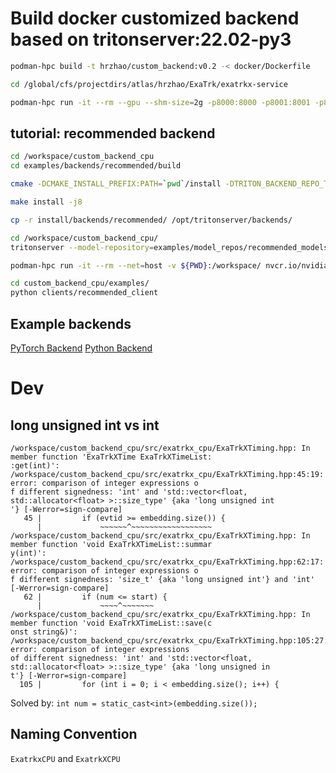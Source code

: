 # Build docker customized backend based on tritonserver:22.02-py3

```bash
podman-hpc build -t hrzhao/custom_backend:v0.2 -< docker/Dockerfile
```


```bash 
cd /global/cfs/projectdirs/atlas/hrzhao/ExaTrk/exatrkx-service 

podman-hpc run -it --rm --gpu --shm-size=2g -p8000:8000 -p8001:8001 -p8002:8002 -v ${PWD}:/workspace/ hrzhao/custom_backend:v0.2 
```

## tutorial: recommended backend 
```bash
cd /workspace/custom_backend_cpu
cd examples/backends/recommended/build 

cmake -DCMAKE_INSTALL_PREFIX:PATH=`pwd`/install -DTRITON_BACKEND_REPO_TAG=r22.02 -DTRITON_CORE_REPO_TAG=r22.02 -DTRITON_COMMON_REPO_TAG=r22.02 ../

make install -j8 

cp -r install/backends/recommended/ /opt/tritonserver/backends/

cd /workspace/custom_backend_cpu/
tritonserver --model-repository=examples/model_repos/recommended_models/
```

```bash
podman-hpc run -it --rm --net=host -v ${PWD}:/workspace/ nvcr.io/nvidia/tritonserver:22.02-py3-sdk bash

cd custom_backend_cpu/examples/
python clients/recommended_client
```

## Example backends 
[PyTorch Backend](https://github.com/triton-inference-server/pytorch_backend) 
[Python Backend](https://github.com/triton-inference-server/python_backend)



# Dev 

## long unsigned int vs int 
```
/workspace/custom_backend_cpu/src/exatrkx_cpu/ExaTrkXTiming.hpp: In member function 'ExaTrkXTime ExaTrkXTimeList:
:get(int)':                                                                                                      
/workspace/custom_backend_cpu/src/exatrkx_cpu/ExaTrkXTiming.hpp:45:19: error: comparison of integer expressions o
f different signedness: 'int' and 'std::vector<float, std::allocator<float> >::size_type' {aka 'long unsigned int
'} [-Werror=sign-compare]                                                                                        
   45 |         if (evtid >= embedding.size()) {                                                                 
      |             ~~~~~~^~~~~~~~~~~~~~~~~~~                                                                    
/workspace/custom_backend_cpu/src/exatrkx_cpu/ExaTrkXTiming.hpp: In member function 'void ExaTrkXTimeList::summar
y(int)':                                                                                                         
/workspace/custom_backend_cpu/src/exatrkx_cpu/ExaTrkXTiming.hpp:62:17: error: comparison of integer expressions o
f different signedness: 'size_t' {aka 'long unsigned int'} and 'int' [-Werror=sign-compare]
   62 |         if (num <= start) {
      |             ~~~~^~~~~~~~
/workspace/custom_backend_cpu/src/exatrkx_cpu/ExaTrkXTiming.hpp: In member function 'void ExaTrkXTimeList::save(c
onst string&)':
/workspace/custom_backend_cpu/src/exatrkx_cpu/ExaTrkXTiming.hpp:105:27: error: comparison of integer expressions 
of different signedness: 'int' and 'std::vector<float, std::allocator<float> >::size_type' {aka 'long unsigned in
t'} [-Werror=sign-compare]
  105 |         for (int i = 0; i < embedding.size(); i++) {

```
Solved by: `int num = static_cast<int>(embedding.size());`

## Naming Convention 
`ExatrkxCPU` and `ExatrkXCPU`
